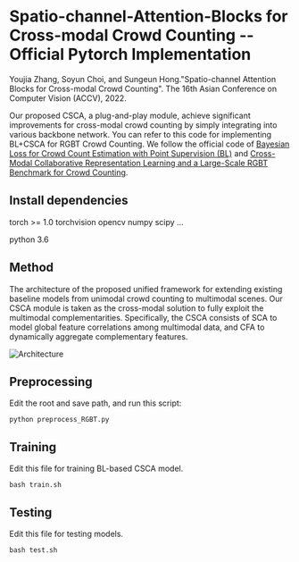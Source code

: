 # Spatio-channel-Attention-Blocks for Cross-modal Crowd Counting -- Official Pytorch Implementation
Youjia Zhang, Soyun Choi, and Sungeun Hong."Spatio-channel Attention Blocks for Cross-modal Crowd Counting". The 16th Asian Conference on Computer Vision (ACCV), 2022.

Our proposed CSCA, a plug-and-play module, achieve significant improvements for cross-modal crowd counting by simply integrating into various backbone network. You can refer to this code for implementing BL+CSCA for RGBT Crowd Counting. We follow the official code of [Bayesian Loss for Crowd Count Estimation with Point Supervision (BL)](https://github.com/ZhihengCV/Bayesian-Crowd-Counting) and [Cross-Modal Collaborative Representation Learning and a Large-Scale RGBT Benchmark for Crowd Counting](https://github.com/chen-judge/RGBTCrowdCounting).

## Install dependencies
torch >= 1.0
torchvision
opencv
numpy
scipy
...

python 3.6

## Method
The architecture of the proposed unified framework for extending existing baseline models from unimodal crowd counting to multimodal scenes. Our CSCA module is taken as the cross-modal solution to fully exploit the multimodal complementarities. Specifically, the CSCA consists of SCA to model global feature correlations among multimodal data, and CFA to dynamically aggregate complementary features.

![Architecture](https://github.com/zhangyj66/ACCV-2022-Spatio-channel-Attention-Blocks-for-Cross-modal-Crowd-Counting/blob/main/Architecture1.jpg)

## Preprocessing

Edit the root and save path, and run this script:
```
python preprocess_RGBT.py
```


## Training
Edit this file for training BL-based CSCA model.
```
bash train.sh
```

## Testing
Edit this file for testing models.
```
bash test.sh
```

